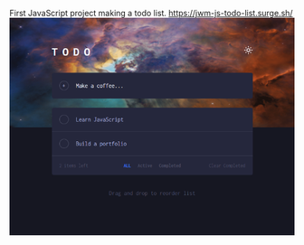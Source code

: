 First JavaScript project making a todo list. 
https://jwm-js-todo-list.surge.sh/
<br>
![Preview of todo list](preview/preview_img.png)
